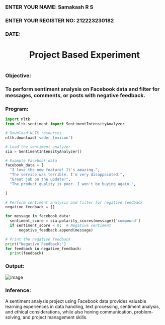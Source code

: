 <H3>ENTER YOUR NAME: Samakash R S</H3>
<H3>ENTER YOUR REGISTER NO: 212223230182</H3>
<H3>DATE: </H3>
<H1 Align="center">Project Based Experiment<H1>
<H3>Objective:<H3>
To perform sentiment analysis on Facebook data and filter for messages, comments, or posts with negative feedback.
<H3>Program:</H3>
  
  ```py
import nltk
from nltk.sentiment import SentimentIntensityAnalyzer

# Download NLTK resources 
nltk.download('vader_lexicon')

# Load the sentiment analyzer
sia = SentimentIntensityAnalyzer()

# Example Facebook data 
facebook_data = [
    "I love the new feature! It's amazing.",
    "The service was terrible. I'm very disappointed.",
    "Great job on the update!",
    "The product quality is poor. I won't be buying again.",
    
]

# Perform sentiment analysis and filter for negative feedback
negative_feedback = []

for message in facebook_data:
    sentiment_score = sia.polarity_scores(message)['compound']
    if sentiment_score < 0:  # Negative sentiment
        negative_feedback.append(message)

# Print the negative feedback
print("Negative Feedback:")
for feedback in negative_feedback:
    print(feedback)

 ```

<H3>Output:</H3>

![image](https://github.com/PriyankaAnnadurai/Project-Based-Experiment-AAI/assets/118351569/c6211e29-f9ba-41b1-a4b7-74a20541a9cc)

<H3>Inference:</H3>
 A sentiment analysis project using Facebook data provides valuable learning experiences in data handling, text processing, sentiment analysis, and ethical considerations, while also honing communication, problem-solving, and project management skills.
